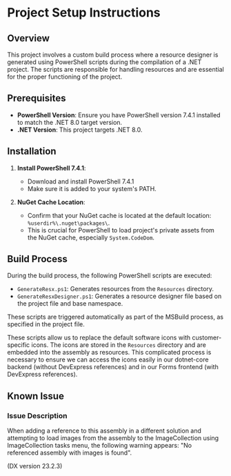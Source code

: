 # Project Setup Instructions

## Overview

This project involves a custom build process where a resource designer is generated using PowerShell scripts during the compilation of a .NET project. The scripts are responsible for handling resources and are essential for the proper functioning of the project.

## Prerequisites

- **PowerShell Version**: Ensure you have PowerShell version 7.4.1 installed to match the .NET 8.0 target version.
- **.NET Version**: This project targets .NET 8.0.

## Installation

1. **Install PowerShell 7.4.1**:
    - Download and install PowerShell 7.4.1
    - Make sure it is added to your system's PATH.

2. **NuGet Cache Location**:
    - Confirm that your NuGet cache is located at the default location: `%userdir%\.nuget\packages\`.
    - This is crucial for PowerShell to load project's private assets from the NuGet cache, especially `System.CodeDom`.

## Build Process

During the build process, the following PowerShell scripts are executed:

- `GenerateResx.ps1`: Generates resources from the `Resources` directory.
- `GenerateResxDesigner.ps1`: Generates a resource designer file based on the project file and base namespace.

These scripts are triggered automatically as part of the MSBuild process, as specified in the project file.

These scripts allow us to replace the default software icons with customer-specific icons. The icons are stored in the `Resources` directory and are embedded into the assembly as resources.
This complicated process is necessary to ensure we can access the icons easily in our dotnet-core backend (without DevExpress references) and in our Forms frontend (with DevExpress references).

## Known Issue

### Issue Description

When adding a reference to this assembly in a different solution and attempting to load images from the assembly to the ImageCollection using ImageCollection tasks menu, the following warning appears: "No referenced assembly with images is found".

(DX version 23.2.3)